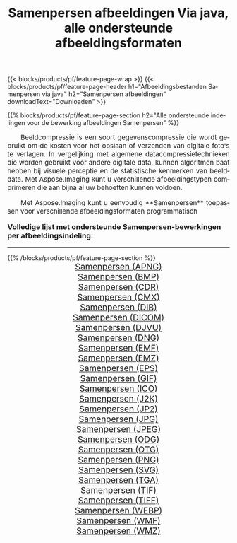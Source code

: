 ﻿---
title: Samenpersen afbeeldingen Via java, alle ondersteunde afbeeldingsformaten 
weight: 3920
url: /nl/java/compress/ 
lang: nl
langdirlevel: 2
locales: zh-hans,ja,it,ru,de,es,fr,nl,id,lt,pl,pt,vi,tr,ko,zh-hant,ar,hi,th,sv,cs,uk,he
description: Met behulp van Aspose.Imaging kunt u eenvoudig Samenpersen afbeeldingen maken via java
---

{{< blocks/products/pf/feature-page-wrap >}}
{{< blocks/products/pf/feature-page-header h1="Afbeeldingsbestanden Samenpersen via java" h2="Samenpersen afbeeldingen" downloadText="Downloaden" >}}


{{% blocks/products/pf/feature-page-section  h2="Alle ondersteunde indelingen voor de bewerking afbeeldingen Samenpersen" %}}
<p align="justify" style="text-indent:2em;font-size:15px;">
Beeldcompressie is een soort gegevenscompressie die wordt gebruikt om de kosten voor het opslaan of verzenden van digitale foto's te verlagen. In vergelijking met algemene datacompressietechnieken die worden gebruikt voor andere digitale data, kunnen algoritmen baat hebben bij visuele perceptie en de statistische kenmerken van beelddata.
Met Aspose.Imaging kunt u verschillende afbeeldingstypen comprimeren die aan bijna al uw behoeften kunnen voldoen.
</p>
<p align="justify" style="text-indent:2em;font-size:15px;">
Met Aspose.Imaging kunt u eenvoudig **Samenpersen** toepassen voor verschillende afbeeldingsformaten programmatisch
</p>
<h3 style="margin-top:16px;">
Volledige lijst met ondersteunde Samenpersen-bewerkingen per afbeeldingsindeling:
</h3>
<hr/>
{{% /blocks/products/pf/feature-page-section %}}
<div class="container-fluid productfamilypage bg-gray">
    <div class="convertypes bg-gray agp-content section">
        <div class="container">
		<div class="row other-converters" style="gap: 10px;font-size: 19px;text-align:center;">
		    <div class='col-md-3 other-converter remove-lp remove-rp'><a href="/imaging/nl/java/compress/apng/" style="padding:15px;">Samenpersen (APNG)</a></div><div class='col-md-3 other-converter remove-lp remove-rp'><a href="/imaging/nl/java/compress/bmp/" style="padding:15px;">Samenpersen (BMP)</a></div><div class='col-md-3 other-converter remove-lp remove-rp'><a href="/imaging/nl/java/compress/cdr/" style="padding:15px;">Samenpersen (CDR)</a></div><div class='col-md-3 other-converter remove-lp remove-rp'><a href="/imaging/nl/java/compress/cmx/" style="padding:15px;">Samenpersen (CMX)</a></div><div class='col-md-3 other-converter remove-lp remove-rp'><a href="/imaging/nl/java/compress/dib/" style="padding:15px;">Samenpersen (DIB)</a></div><div class='col-md-3 other-converter remove-lp remove-rp'><a href="/imaging/nl/java/compress/dicom/" style="padding:15px;">Samenpersen (DICOM)</a></div><div class='col-md-3 other-converter remove-lp remove-rp'><a href="/imaging/nl/java/compress/djvu/" style="padding:15px;">Samenpersen (DJVU)</a></div><div class='col-md-3 other-converter remove-lp remove-rp'><a href="/imaging/nl/java/compress/dng/" style="padding:15px;">Samenpersen (DNG)</a></div><div class='col-md-3 other-converter remove-lp remove-rp'><a href="/imaging/nl/java/compress/emf/" style="padding:15px;">Samenpersen (EMF)</a></div><div class='col-md-3 other-converter remove-lp remove-rp'><a href="/imaging/nl/java/compress/emz/" style="padding:15px;">Samenpersen (EMZ)</a></div><div class='col-md-3 other-converter remove-lp remove-rp'><a href="/imaging/nl/java/compress/eps/" style="padding:15px;">Samenpersen (EPS)</a></div><div class='col-md-3 other-converter remove-lp remove-rp'><a href="/imaging/nl/java/compress/gif/" style="padding:15px;">Samenpersen (GIF)</a></div><div class='col-md-3 other-converter remove-lp remove-rp'><a href="/imaging/nl/java/compress/ico/" style="padding:15px;">Samenpersen (ICO)</a></div><div class='col-md-3 other-converter remove-lp remove-rp'><a href="/imaging/nl/java/compress/j2k/" style="padding:15px;">Samenpersen (J2K)</a></div><div class='col-md-3 other-converter remove-lp remove-rp'><a href="/imaging/nl/java/compress/jp2/" style="padding:15px;">Samenpersen (JP2)</a></div><div class='col-md-3 other-converter remove-lp remove-rp'><a href="/imaging/nl/java/compress/jpg/" style="padding:15px;">Samenpersen (JPG)</a></div><div class='col-md-3 other-converter remove-lp remove-rp'><a href="/imaging/nl/java/compress/jpeg/" style="padding:15px;">Samenpersen (JPEG)</a></div><div class='col-md-3 other-converter remove-lp remove-rp'><a href="/imaging/nl/java/compress/odg/" style="padding:15px;">Samenpersen (ODG)</a></div><div class='col-md-3 other-converter remove-lp remove-rp'><a href="/imaging/nl/java/compress/otg/" style="padding:15px;">Samenpersen (OTG)</a></div><div class='col-md-3 other-converter remove-lp remove-rp'><a href="/imaging/nl/java/compress/png/" style="padding:15px;">Samenpersen (PNG)</a></div><div class='col-md-3 other-converter remove-lp remove-rp'><a href="/imaging/nl/java/compress/svg/" style="padding:15px;">Samenpersen (SVG)</a></div><div class='col-md-3 other-converter remove-lp remove-rp'><a href="/imaging/nl/java/compress/tga/" style="padding:15px;">Samenpersen (TGA)</a></div><div class='col-md-3 other-converter remove-lp remove-rp'><a href="/imaging/nl/java/compress/tif/" style="padding:15px;">Samenpersen (TIF)</a></div><div class='col-md-3 other-converter remove-lp remove-rp'><a href="/imaging/nl/java/compress/tiff/" style="padding:15px;">Samenpersen (TIFF)</a></div><div class='col-md-3 other-converter remove-lp remove-rp'><a href="/imaging/nl/java/compress/webp/" style="padding:15px;">Samenpersen (WEBP)</a></div><div class='col-md-3 other-converter remove-lp remove-rp'><a href="/imaging/nl/java/compress/wmf/" style="padding:15px;">Samenpersen (WMF)</a></div><div class='col-md-3 other-converter remove-lp remove-rp'><a href="/imaging/nl/java/compress/wmz/" style="padding:15px;">Samenpersen (WMZ)</a></div>
                </div>
        </div>
    </div>
</div>
<br/>
